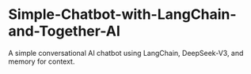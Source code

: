 # Simple-Chatbot-with-LangChain-and-Together-AI
A simple conversational AI chatbot using LangChain, DeepSeek-V3, and memory for context.
